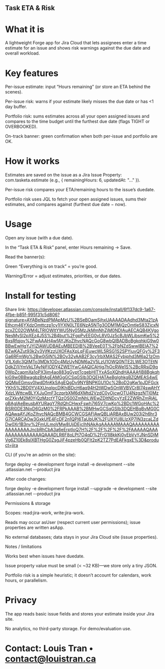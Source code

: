 ## Task ETA & Risk

# What it is
A lightweight Forge app for Jira Cloud that lets assignees enter a time estimate for an issue and shows risk warnings against the due date and overall workload.

# Key features

Per-issue estimate: input “Hours remaining” (or store an ETA behind the scenes).

Per-issue risk: warns if your estimate likely misses the due date or has <1 day buffer.

Portfolio risk: sums estimates across all your open assigned issues and compares to the time budget until the furthest due date (flags TIGHT or OVERBOOKED).

On-track banner: green confirmation when both per-issue and portfolio are OK.

# How it works

Estimates are saved on the issue as a Jira Issue Property: com.tasketa.estimate
(e.g., { remainingHours: 6, updatedAt: "…" }).

Per-issue risk compares your ETA/remaining hours to the issue’s duedate.

Portfolio risk uses JQL to fetch your open assigned issues, sums their estimates, and compares against (furthest due date − now).

# Usage

Open any issue (with a due date).

In the “Task ETA & Risk” panel, enter Hours remaining → Save.

Read the banner(s):

Green “Everything is on track” = you’re good.

Warning/Error = adjust estimates, priorities, or due dates.

# Install for testing

Share link: https://developer.atlassian.com/console/install/6f137dc9-1a67-4fbe-b85f-995f31c5d806?signature=AYABeNzdPMApMzU%2BSeBOamSjhxUAAAADAAdhd3Mta21zAEthcm46YXdzOmttczp1cy1lYXN0LTE6NzA5NTg3ODM1MjQzOmtleS83ZjcxNzcxZC02OWM4LTRlOWItYWU5Ny05MzJkMmNhZjM0NDIAuAECAQB4KVgoNesMySI2pXEz4J5S%2B4but%2FgpPvEEG0vL8V0Jz5cBJbWLibsmKw5%2BxsRfqjov%2FwAAAH4wfAYJKoZIhvcNAQcGoG8wbQIBADBoBgkqhkiG9w0BBwEwHgYJYIZIAWUDBAEuMBEEDIB%2BVeeE0T%2FbNZdSwwIBEIA7%2BZwKAZut93k2v3VjfKzzUXOFAsXpLqFjEuwcWL5RSG1S2SPYiuvQFGy%2F3Ga6RFmWg%2Bw0j5IN%2BOy32yAAB2F3cy1rbXMAS2Fybjphd3M6a21zOmV1LXdlc3QtMTo3MDk1ODc4MzUyNDM6a2V5LzU1OWQ0NTE2LWE3OTEtNDdkZi1iYmVkLTAyNjFlODY4ZWE1YwC4AQICAHig7hOcRWe1S%2BcRRsjD9q0WpZcapmXa1oPX3jm4ao883gGyptTcgebHITYxASoXQhdHAAAAfjB8BgkqhkiG9w0BBwagbzBtAgEAMGgGCSqGSIb3DQEHATAeBglghkgBZQMEAS4wEQQMpEGmsv0IwdDfnKkSAgEQgDv9NYBNPKGU1Oc%2BoD2gKw1pJDFGckYKh5%2BD0YV4XUnqIpcDlKhiBDcH6aq94H2tWDw5OnWVBVCr8I74swAHYXdzLWttcwBLYXJuOmF3czprbXM6dXMtd2VzdC0yOjcwOTU4NzgzNTI0MzprZXkvM2M0YjQzMzctYTQzOS00ZmNhLWEwZDItNDcyYzE2ZWRhZmRjALgBAgIAeBeusbAYURagY7RdQhCHwxFswh7l65V7cwKp%2BDc1WGoHAc%2BSRl0DE3NixD6GzM0%2FRPkAAAB%2BMHwGCSqGSIb3DQEHBqBvMG0CAQAwaAYJKoZIhvcNAQcBMB4GCWCGSAFlAwQBLjARBAxBUw203j2h6hr3G7ICARCAOw3GxkUfE4FcDF2n1QPI6TaUbUK%2FUXYU8LIzXP7IN3zcaLZdDw0Xr1B3nv%2FmULmoVMw8UjiDEjcIhNAkAgAAAAAMAAAQAAAAAAAAAAAAAAAAAJncbRhCbA3a6eErptloQ7H%2F%2F%2F%2F%2FAAAAAQAAAAAAAAAAAAAAAQAAADLR6F8oLPt7O4qD%2FrG1I8kkKj0yEbVyYJNnSDjMVg6Z10Ek8sIXBTHgG0ZsgJjF4pzeHb0QFIt2pK2TZ7PdEAFkgxE%3D&product=jira

CLI (if you’re an admin on the site):

forge deploy -e development
forge install -e development --site <your-site>.atlassian.net --product jira


After code changes:

forge deploy -e development
forge install --upgrade -e development --site <your-site>.atlassian.net --product jira

Permissions & storage

Scopes: read:jira-work, write:jira-work.

Reads may occur asUser (respect current user permissions); issue properties are written asApp.

No external databases; data stays in your Jira Cloud site (issue properties).

Notes / limitations

Works best when issues have duedate.

Issue property value must be small (< ~32 KB)—we store only a tiny JSON.

Portfolio risk is a simple heuristic; it doesn’t account for calendars, work hours, or parallelism.

# Privacy

The app reads basic issue fields and stores your estimate inside your Jira site.

No analytics, no third-party storage. For demo/evaluation use.

# Contact: Louis Tran • contact@louistran.ca
